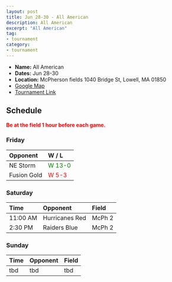 ```yaml
---
layout: post
title: Jun 28-30 - All American
description: All American
excerpt: "All American"
tag:
- tournament
category:
- tournament
---
```

* **Name:** All American
* **Dates:** Jun 28-30
* **Location:**  McPherson fields 1040 Bridge St, Lowell, MA 01850
* [Google Map](https://goo.gl/maps/yEJ1Mj7cvxejfykG9)
* [Tournament Link](http://www.asanewengland.com/TournamentDetails.aspx?TournamentKey=5221)

## Schedule
**<span style="color:red">Be at the field 1 hour before each game.</span>**

### Friday

| Opponent         | W / L | 
|:---              |:---     |
| NE Storm       | <span style="color:green">W 13-0</span> |
| Fusion Gold    | <span style="color:red">W 5-3</span>  |


### Saturday

| Time | Opponent         | Field | 
|:---  |:---              |:---     |
| 11:00 AM  | Hurricanes Red   | McPh 2   |
| 2:30 PM  | Raiders Blue   | McPh 2   |


### Sunday

| Time | Opponent | Field |
|:---  |:---      |:---   |
| tbd  | tbd    | tbd   |
